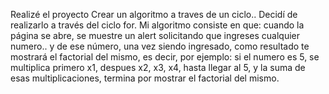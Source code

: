 Realizé el proyecto Crear un algoritmo a traves de un ciclo.. Decidí de realizarlo a través del ciclo for.
Mi algoritmo consiste en que: cuando la página se abre, se muestre un alert solicitando que ingreses cualquier numero.. y de ese número, una vez siendo ingresado, como resultado te mostrará el factorial del mismo, es decir, por ejemplo: si el numero es 5, se multiplica primero x1, despues x2, x3, x4, hasta llegar al 5, y la suma de esas multiplicaciones, termina por mostrar el factorial del mismo.
